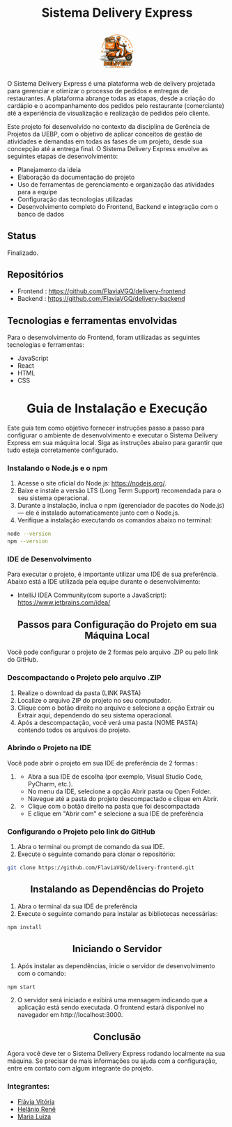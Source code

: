 <h1 align="center"> Sistema Delivery Express </h1>

<p align="center">
    <img src="public\logo.png" alt="Sistema Delivery Express" width="20%" />
</p>

O Sistema Delivery Express é uma plataforma web de delivery projetada para gerenciar e otimizar o processo de pedidos e entregas de restaurantes. A plataforma abrange todas as etapas, desde a criação do cardápio e o acompanhamento dos pedidos pelo restaurante (comerciante) até a experiência de visualização e realização de pedidos pelo cliente.

Este projeto foi desenvolvido no contexto da disciplina de Gerência de Projetos da UEBP, com o objetivo de aplicar conceitos de gestão de atividades e demandas em todas as fases de um projeto, desde sua concepção até a entrega final. O Sistema Delivery Express envolve as seguintes etapas de desenvolvimento:

- Planejamento da ideia
- Elaboração da documentação do projeto
- Uso de ferramentas de gerenciamento e organização das atividades para a equipe
- Configuração das tecnologias utilizadas
- Desenvolvimento completo do Frontend, Backend e integração com o banco de dados

## Status
Finalizado.

## Repositórios

- Frontend : https://github.com/FlaviaVGQ/delivery-frontend
- Backend : https://github.com/FlaviaVGQ/delivery-backend

## Tecnologias e ferramentas envolvidas

Para o desenvolvimento do Frontend, foram utilizadas as seguintes tecnologias e ferramentas:

- JavaScript
- React
- HTML
- CSS

<h1 align="center"> Guia de Instalação e Execução </h1>

Este guia tem como objetivo fornecer instruções passo a passo para configurar o ambiente de desenvolvimento e executar o Sistema Delivery Express em sua máquina local. Siga as instruções abaixo para garantir que tudo esteja corretamente configurado.

### Instalando o Node.js e o npm

1. Acesse o site oficial do Node.js: https://nodejs.org/.
2. Baixe e instale a versão LTS (Long Term Support) recomendada para o seu sistema operacional.
3. Durante a instalação, inclua o npm (gerenciador de pacotes do Node.js) — ele é instalado automaticamente junto com o Node.js.
4. Verifique a instalação executando os comandos abaixo no terminal:

 ```bash
node --version
npm --version
 ```

### IDE de Desenvolvimento
Para executar o projeto, é importante utilizar uma IDE de sua preferência. Abaixo está a IDE utilizada pela equipe durante o desenvolvimento:

* IntelliJ IDEA Community(com suporte a JavaScript): https://www.jetbrains.com/idea/
 
<h2 align="center"> Passos para Configuração do Projeto em sua Máquina Local </h2>
Você pode configurar o projeto de 2 formas pelo arquivo .ZIP ou pelo link do GitHub.

### Descompactando o Projeto pelo arquivo .ZIP 

1. Realize o download da pasta (LINK PASTA)
2. Localize o arquivo ZIP do projeto no seu computador.
3. Clique com o botão direito no arquivo e selecione a opção Extrair ou Extrair aqui, dependendo do seu sistema operacional.
4. Após a descompactação, você verá uma pasta (NOME PASTA) contendo todos os arquivos do projeto.

### Abrindo o Projeto na IDE
Você pode abrir o projeto em sua IDE de preferência de 2 formas :

1.  * Abra a sua IDE de escolha (por exemplo, Visual Studio Code, PyCharm, etc.).
    * No menu da IDE, selecione a opção Abrir pasta ou Open Folder.
    * Navegue até a pasta do projeto descompactado e clique em Abrir.

2.  * Clique com o botão direito na pasta que foi descompactada
    * E clique em "Abrir com" e selecione a sua IDE de preferência

### Configurando o Projeto pelo link do GitHub 

1. Abra o terminal ou prompt de comando da sua IDE.
2. Execute o seguinte comando para clonar o repositório:

```bash
git clone https://github.com/FlaviaVGQ/delivery-frontend.git
 ```

<h2 align="center"> Instalando as Dependências do Projeto </h2>

1. Abra o terminal da sua IDE de preferência
2. Execute o seguinte comando para instalar as bibliotecas necessárias:

```bash
npm install
 ```

<h2 align="center"> Iniciando o Servidor </h2>

1. Após instalar as dependências, inicie o servidor de desenvolvimento com o comando:
   
```bash
npm start
 ```
2. O servidor será iniciado e exibirá uma mensagem indicando que a aplicação está sendo executada. O frontend estará disponível no navegador em http://localhost:3000.

<h2 align="center"> Conclusão </h2>

Agora você deve ter o Sistema Delivery Express rodando localmente na sua máquina. Se precisar de mais informações ou ajuda com a configuração, entre em contato com algum integrante do projeto.

### Integrantes:
* [Flávia Vitória](https://github.com/FlaviaVGQ)
* [Helânio Renê](https://github.com/helaniobf)
* [Maria Luiza](https://github.com/LuizaLLeite)
